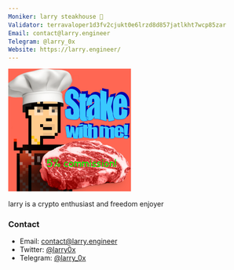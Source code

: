```yaml
---
Moniker: larry steakhouse 🥩
Validator: terravaloper1d3fv2cjukt0e6lrzd8d857jatlkht7wcp85zar
Email: contact@larry.engineer
Telegram: @larry_0x
Website: https://larry.engineer/
---
```


<img src="logo.png" width="250" height="250" />

larry is a crypto enthusiast and freedom enjoyer

### Contact

- Email: [contact@larry.engineer](mailto:contact@larry.engineer)
- Twitter: [@larry0x](https://twitter.com/larry0x)
- Telegram: [@larry_0x](https://t.me/larry_0x)
